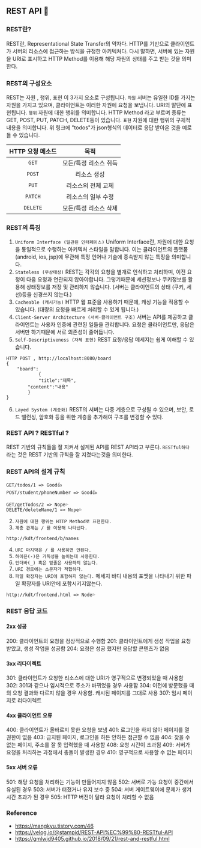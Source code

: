 ## REST API 📝

### REST란?
REST란, Representational State Transfer의 약자다.
HTTP를 기반으로 클라이언트가 서버의 리소스에 접근하는 방식을 규정한 아키텍처다. 다시 말하면, 서버에 있는 자원을 URI로 표시하고 HTTP Method를 이용해 해당 자원의 상태를 주고 받는 것을 의미한다.

### REST의 구성요소
REST는 자원 , 행위, 표현 이 3가지 요소로 구성됩니다.
`자원` 서버는 유일한 ID를 가지는 자원을 가지고 있으며, 클라이언트는 이러한 자원에 요청을 보냅니다. URI의 말단에 표현됩니다.
`행위` 자원에 대한 행위를 의미합니다. HTTP Method 라고 부르며 종류는 GET, POST, PUT, PATCH, DELETE등이 있습니다.
`표현` 자원에 대한 행위의 구체적 내용을 의미합니다. 위 링크에 "todos"가 json형식의 데이터로 응답 받아온 것을 예로 들 수 있습니다.

| HTTP 요청 메소드 | 목적 |
|:---:|:---:|
| `GET` | 모든/특정 리소스 취득 | 
| `POST` | 리소스 생성 |
| `PUT` | 리소스의 전체 교체 |
| `PATCH` | 리소스의 일부 수정 |
| `DELETE` | 모든/특정 리소스 삭제 |

### REST의 특징
1. `Uniform Interface (일관된 인터페이스)`
Uniform Interface란, 자원에 대한 요청을 통일적으로 수행하는 아키텍처 스타일을 말합니다. 이는 클라이언트의 플랫폼(android, ios, jsp)에 무관해 특정 언어나 기술에 종속받지 않는 특징을 의미합니다.
1. `Stateless (무상태성)`
REST는 각각의 요청을 별개로 인식하고 처리하며, 이전 요청이 다음 요청과 연관되지 않아야합니다. 그렇기때문에 세션정보나 쿠키정보를 활용해 상태정보를 저장 및 관리하지 않습니다. (서버는 클라이언트의 상태 (쿠키, 세선)등을 신경쓰지 않는다.)
1. `Cacheable (캐시가능)`
HTTP 웹 표준을 사용하기 때문에, 캐싱 기능을 적용할 수 있습니다. (대량의 요청을 빠르게 처리할 수 있게 됩니다.)
1. `Client-Server Architecture (서버-클라이언트 구조)`
서버는 API를 제공하고 클라이언트는 사용자 인증에 관련된 일들을 관리합니다. 요청은 클라이언트만, 응답은 서버만 하기때문에 서로 의존성이 줄어듭니다.
1. `Self-Descriptiveness (자체 표현)`
REST 요청/응답 메세지는 쉽게 이해할 수 있습니다. 

```
HTTP POST , http://localhost:8080/board
{
	"board":
    		{
        	"title":"제목",
		"content":"내용"
		}
}
```

6. `Layed System (계층화)`
REST의 서버는 다중 계층으로 구성될 수 있으며, 보안, 로드 밸런싱, 암호화 등을 위한 계층을 추가해여 구조를 변경할 수 있다.

### REST API ? RESTful ?
REST 기반의 규칙들을 잘 지켜서 설계된 API를 REST API라고 부른다. `RESTful하다` 라는 것은 REST 기반의 규칙을 잘 지켰다는것을 의미한다.

### REST API의 설계 규칙
```
GET/todos/1 => Good👍
POST/student/phoneNumber => Good👍

GET/getTodos/2 => Nope💦
DELETE/deleteName/1 => Nope💦
```
2. `자원에 대한 행위는 HTTP Method로 표현한다.`
3. `계층 관계는 / 를 이용해 나타낸다.`
```
http://kdt/frontend/b/names
```
4. `URI 마지막은 / 를 사용하면 안된다.`
5. `하이픈(-)은 가독성을 높이는데 사용한다.`
6. `언더바(_) 혹은 밑줄은 사용하지 않는다.`
7. `URI 경로에는 소문자가 적합하다.`
8. `파일 확장자는 URI에 포함하지 않는다.`
메세지 바디 내용의 포맷을 나타내기 위한 파일 확장자를 URI안에 포함시키지않는다.
```
http://kdt/frontend.html => Node💦
```

### REST 응답 코드 
#### 2xx 성공
200: 클라이언트의 요청을 정상적으로 수행함
201: 클라이언트에게 생성 작업을 요청 받았고, 생성 작업을 성공함
204: 요청은 성공 했지만 응답할 콘텐츠가 없음

#### 3xx 리다이렉트
301: 클라이언트가 요청한 리소스에 대한 URI가 영구적으로 변경되었을 때 사용함
302: 301과 같으나 임시적으로 주소가 바뀌었을 경우 사용함
304: 이전에 방문했을 때의 요청 결과와 다르지 않을 경우 사용함. 캐시된 페이지를 그대로 사용
307: 임시 페이지로 리다이렉트

#### 4xx 클라이언트 오류
400: 클라이언트가 올바르지 못한 요청을 보냄
401: 로그인을 하지 않아 페이지를 열 권한이 없음
403: 금지된 페이지, 로그인을 하든 안하든 접근할 수 없음
404: 찾을 수 없는 페이지, 주소를 잘 못 입력했을 때 사용함
408: 요청 시간이 초과됨
409: 서버가 요청을 처리하는 과정에서 충돌이 발생한 경우
410: 영구적으로 사용할 수 없는 페이지

#### 5xx 서버 오류
501: 해당 요청을 처리하는 기능이 만들어지지 않음
502: 서버로 가능 요청이 중간에서 유실된 경우
503: 서버가 터졌거나 유지 보수 중
504: 서버 게이트웨이에 문제가 생겨 시간 초과가 된 경우
505: HTTP 버전이 달라 요청이 처리할 수 없음

### Reference
- https://mangkyu.tistory.com/46
- https://velog.io/@stampid/REST-API%EC%99%80-RESTful-API
- https://gmlwjd9405.github.io/2018/09/21/rest-and-restful.html